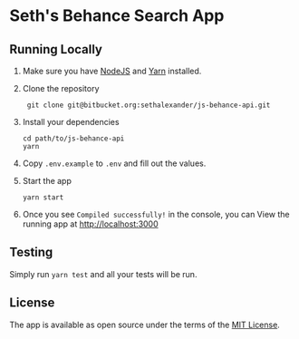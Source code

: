 # Seth's Behance Search App #

## Running Locally ##

1. Make sure you have [NodeJS](https://nodejs.org/) and [Yarn](https://yarnpkg.com) installed.  
2. Clone the repository  

   ```
    git clone git@bitbucket.org:sethalexander/js-behance-api.git
   ```

3. Install your dependencies  

   ```
   cd path/to/js-behance-api  
   yarn
   ```

4. Copy `.env.example` to `.env` and fill out the values.  
5. Start the app  

   ```
   yarn start
   ```
   
6. Once you see `Compiled successfully!` in the console, you can View the running app at [http://localhost:3000](http://localhost:3000)

## Testing ##

Simply run `yarn test` and all your tests will be run.

## License ##

The app is available as open source under the terms of the [MIT License](https://bitbucket.org/sethalexander/js-behance-api/src/66c730d7cef6227773c554ea21d9ecd526d868ba/LICENSE?at=master&fileviewer=file-view-default).